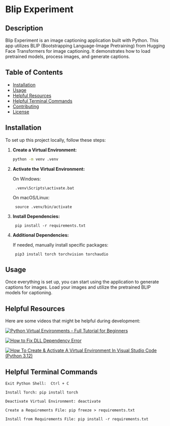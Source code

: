 # Blip Experiment

## Description
Blip Experiment is an image captioning application built with Python. This app utilizes BLIP (Bootstrapping Language-Image Pretraining) from Hugging Face Transformers for image captioning. It demonstrates how to load pretrained models, process images, and generate captions.

## Table of Contents
- [Installation](#installation)
- [Usage](#usage)
- [Helpful Resources](#helpful-resources)
- [Helpful Terminal Commands](#helpful-terminal-commands)
- [Contributing](#contributing)
- [License](#license)

## Installation
To set up this project locally, follow these steps:

1. **Create a Virtual Environment:**
   ```bash
   python -m venv .venv

2. **Activate the Virtual Environment:**

    On Windows:

        .venv\Scripts\activate.bat

    On macOS/Linux:

        source .venv/bin/activate

3. **Install Dependencies:**

        pip install -r requirements.txt

4. **Additional Dependencies:**
    
    If needed, manually install specific packages:

        pip3 install torch torchvision torchaudio

## Usage
Once everything is set up, you can start using the application to generate captions for images. Load your images and utilize the pretrained BLIP models for captioning.




## Helpful Resources
Here are some videos that might be helpful during development:

   [![Python Virtual Environments - Full Tutorial for Beginners](https://img.youtube.com/vi/Y21OR1OPC9A/0.jpg)](https://www.youtube.com/watch?v=Y21OR1OPC9A)
   
   [![How to Fix DLL Dependency Error](https://img.youtube.com/vi/ky896Qp1k8/0.jpg)](https://www.youtube.com/watch?v=ky896Qp1k8)

   [![How To Create & Activate A Virtual Environment In Visual Studio Code (Python 3.12)](https://img.youtube.com/vi/hC5rfoIY8nU/0.jpg)](https://www.youtube.com/watch?v=hC5rfoIY8nU)


## Helpful Terminal Commands
    Exit Python Shell:  Ctrl + C

    Install Torch: pip install torch

    Deactivate Virtual Environment: deactivate

    Create a Requirements File: pip freeze > requirements.txt

    Install from Requirements File: pip install -r requirements.txt



